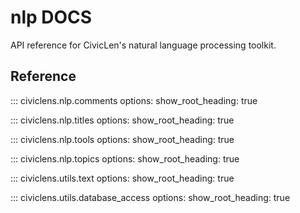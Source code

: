 nlp DOCS
==============

API reference for CivicLen's natural language processing toolkit.

## Reference

::: civiclens.nlp.comments
    options:
        show_root_heading: true

::: civiclens.nlp.titles
    options:
        show_root_heading: true

::: civiclens.nlp.tools
    options:
        show_root_heading: true

::: civiclens.nlp.topics
    options:
        show_root_heading: true

::: civiclens.utils.text
    options:
        show_root_heading: true

::: civiclens.utils.database_access
    options:
        show_root_heading: true
